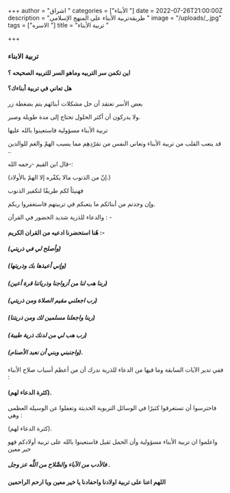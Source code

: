 +++
author = "اشراق "
categories = ["الأبناء "]
date = 2022-07-26T21:00:00Z
description = "طريقةتربية الأبناء على المنهج الإسلامي "
image = "/uploads/_.jpg"
tags = ["الاسره "]
title = "تربية الأبناء "

+++
### تربية الابناء 

#### اين تكمن سر التربيه وماهو السر للتربيه الصحيحه ؟

####      هل تعاني في تربية أبناءك؟ 

بعض الأسر تعتقد أن حل مشكلات أبنائهم يتم بضغطة زر 

ولا يدركون أن أكثر الحلول تحتاج إلى مدة طويلة وصبر.

تربية الأبناء مسؤولية فاستعينوا بالله عليها

قد يتعب القلب من تربية الأبناء وتعاني النفس من تمَرّدِهِم  مما يسبب الهمّ والغم للوالدين ..

قال ابن القيم -رحمه الله-:

(إنّ من الذنوب مالا يكفّره إلا الهمّ بالأولاد.)

فهنيئاً لكم طريقًا لتكفير الذنوب

وإن وجدتم من أبنائكم ما يتعبكم في تربيتهم  فاستغفروا ربكم.

والدعاء للذرية شديد الحضور في القرآن : - 

####       هُنا استحضرنا ادعيه من القران الكريم :-

##### (وأصلح لي في ذريتي)

##### (وإني أعيذها بك وذريتها)

##### (ربنا هب لنا من أزواجنا وذرياتنا قرة أعين)

##### (رب اجعلني مقيم الصلاة ومن ذريتي)

##### (ربنا واجعلنا مسلمين لك ومن ذريتنا)

##### (رب هب لي من لدنك ذرية طيبة)

##### (واجنبني وبني أن نعبد الأصنام).

ففي تدبر الآيات السابقة وما فيها من الدعاء للذرية ندرك أن من أعظم أسباب صلاح الأبناء :

#### (كثرة الدعاء لهم).

فاحترسوا أن تستغرقوا كثيرًا في الوسائل التربوية الحديثة وتغفلوا عن الوسيلة العظمى وهي :

(كثرة الدعاء لهم).

واعلموا ان تربية الأبناء مسؤولية وأن الحمل ثقيل فاستعينوا بالله على تربية أولادكم فهو خير معين

##### فالأدب من الآباء والصَّلاح من اللَّه عز وجل .

#### اللهم اعنا على تربية اولادنا واحفادنا يا خير معين ويا ارحم الراحمين